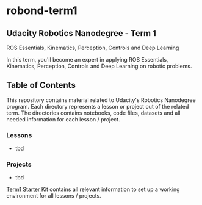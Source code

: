 # robond-term1

## Udacity Robotics Nanodegree - Term 1 ##
ROS Essentials, Kinematics, Perception, Controls and Deep Learning

In this term, you'll become an expert in applying ROS Essentials, Kinematics, Perception, Controls and Deep Learning on robotic problems.

## Table of Contents
This repository contains material related to Udacity's Robotics Nanodegree program. Each directory represents a lesson or project out of the related term. The directories contains notebooks, code files, datasets and all needed information for each lesson / project.

### Lessons
- tbd

### Projects
- tbd

[Term1 Starter Kit](https://github.com/udacity/RoboND-Python-StarterKit) contains all relevant information to set up a working environment for all lessons / projects.

